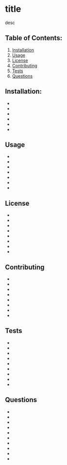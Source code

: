 # title
  desc
  ## Table of Contents:
  1. [Installation](#installation)
  2. [Usage](#usage)
  3. [License](#license)
  4. [Contributing](#contributing)
  5. [Tests](#tests)
  6. [Questions](#questions)
  ## Installation:
  *
  *
  * 
  * 
  * 
  * 
  ## Usage
  *
  *
  * 
  * 
  * 
  * 
  * 
  ## License
  *
  *
  * 
  * 
  * 
  * 
  * 
  * 
  ## Contributing
  *
  *
  * 
  * 
  * 
  * 
  * 
  * 
  ## Tests
  *
  *
  * 
  * 
  * 
  * 
  * 
  * 
  * 
  ## Questions
  *
  *
  * 
  * 
  * 
  * 
  * 
  * 
  * 
  * 
